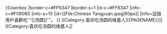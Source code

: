 {{Userbox
|border-c=#FF6347
|border-s=1
|id-c=#FF6347
|info-c=#F08080
|info-s=10
|id=[[File:Chinese Tangyuan.jpeg|60px]]
|info=這個用戶喜歡吃'''[[汤圆]]'''。
}}
<includeonly>[[Category:喜欢吃汤圆的维基人|{{PAGENAME}}]]</includeonly>
[[Category:喜欢吃汤圆的维基人]]